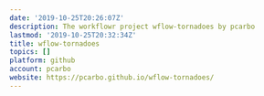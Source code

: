 ```yaml
---
date: '2019-10-25T20:26:07Z'
description: The workflowr project wflow-tornadoes by pcarbo
lastmod: '2019-10-25T20:32:34Z'
title: wflow-tornadoes
topics: []
platform: github
account: pcarbo
website: https://pcarbo.github.io/wflow-tornadoes/
---
```


